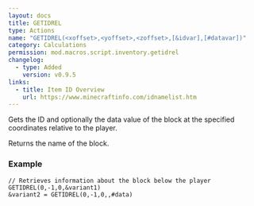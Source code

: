 ```yaml
---
layout: docs
title: GETIDREL
type: Actions
name: "GETIDREL(<xoffset>,<yoffset>,<zoffset>,[&idvar],[#datavar])"
category: Calculations
permission: mod.macros.script.inventory.getidrel
changelog:
  - type: Added
    version: v0.9.5
links:
  - title: Item ID Overview
    url: https://www.minecraftinfo.com/idnamelist.htm
---
```

Gets the ID and optionally the data value of the block at the specified coordinates relative to the player.

Returns the name of the block.

### Example
```
// Retrieves information about the block below the player
GETIDREL(0,-1,0,&variant1)
&variant2 = GETIDREL(0,-1,0,,#data)
```
